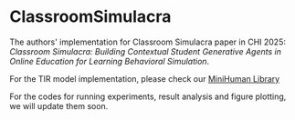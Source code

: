 # ClassroomSimulacra
The authors' implementation for Classroom Simulacra paper in CHI 2025: *Classroom Simulacra: Building Contextual Student Generative Agents in Online Education for Learning Behavioral Simulation*.

For the TIR model implementation, please check our [MiniHuman Library](https://github.com/songlinxu/MiniHuman-Toolkit/tree/main/minihuman/application/education/knowledge_tracing/RKT)

For the codes for running experiments, result analysis and figure plotting, we will update them soon.
